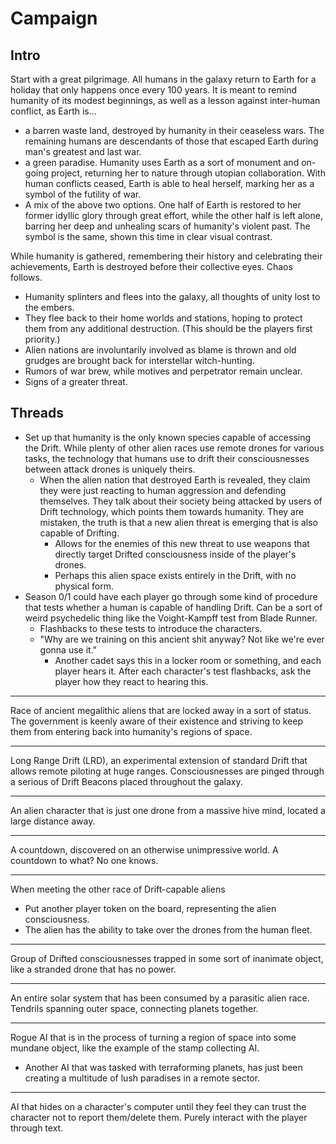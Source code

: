 # Campaign

## Intro

Start with a great pilgrimage. All humans in the galaxy return to Earth for a holiday that only happens once every 100 years. It is meant to remind humanity of its modest beginnings, as well as a lesson against inter-human conflict, as Earth is...

- a barren waste land, destroyed by humanity in their ceaseless wars. The remaining humans are descendants of those that escaped Earth during man's greatest and last war.
- a green paradise. Humanity uses Earth as a sort of monument and on-going project, returning her to nature through utopian collaboration. With human conflicts ceased, Earth is able to heal herself, marking her as a symbol of the futility of war.
- A mix of the above two options. One half of Earth is restored to her former idyllic glory through great effort, while the other half is left alone, barring her deep and unhealing scars of humanity's violent past. The symbol is the same, shown this time in clear visual contrast.

While humanity is gathered, remembering their history and celebrating their achievements, Earth is destroyed before their collective eyes. Chaos follows.

- Humanity splinters and flees into the galaxy, all thoughts of unity lost to the embers.
- They flee back to their home worlds and stations, hoping to protect them from any additional destruction. (This should be the players first priority.)
- Alien nations are involuntarily involved as blame is thrown and old grudges are brought back for interstellar witch-hunting.
- Rumors of war brew, while motives and perpetrator remain unclear.
- Signs of a greater threat.

## Threads

- Set up that humanity is the only known species capable of accessing the Drift. While plenty of other alien races use remote drones for various tasks, the technology that humans use to drift their consciousnesses between attack drones is uniquely theirs.
	- When the alien nation that destroyed Earth is revealed, they claim they were just reacting to human aggression and defending themselves. They talk about their society being attacked by users of Drift technology, which points them towards humanity. They are mistaken, the truth is that a new alien threat is emerging that is also capable of Drifting.
		- Allows for the enemies of this new threat to use weapons that directly target Drifted consciousness inside of the player's drones.
		- Perhaps this alien space exists entirely in the Drift, with no physical form.
- Season 0/1 could have each player go through some kind of procedure that tests whether a human is capable of handling Drift. Can be a sort of weird psychedelic thing like the Voight-Kampff test from Blade Runner.
	- Flashbacks to these tests to introduce the characters.
	- "Why are we training on this ancient shit anyway? Not like we're ever gonna use it."
		- Another cadet says this in a locker room or something, and each player hears it. After each character's test flashbacks, ask the player how they react to hearing this.

---

Race of ancient megalithic aliens that are locked away in a sort of status. The government is keenly aware of their existence and striving to keep them from entering back into humanity's regions of space.

---

Long Range Drift (LRD), an experimental extension of standard Drift that allows remote piloting at huge ranges. Consciousnesses are pinged through a serious of Drift Beacons placed throughout the galaxy.

---

An alien character that is just one drone from a massive hive mind, located a large distance away.

---

A countdown, discovered on an otherwise unimpressive world. A countdown to what? No one knows.

---

When meeting the other race of Drift-capable aliens

- Put another player token on the board, representing the alien consciousness.
- The alien has the ability to take over the drones from the human fleet.

--- 

Group of Drifted consciousnesses trapped in some sort of inanimate object, like a stranded drone that has no power.

---

An entire solar system that has been consumed by a parasitic alien race. Tendrils spanning outer space, connecting planets together.

---

Rogue AI that is in the process of turning a region of space into some mundane object, like the example of the stamp collecting AI.

- Another AI that was tasked with terraforming planets, has just been creating a multitude of lush paradises in a remote sector.

---

AI that hides on a character's computer until they feel they can trust the character not to report them/delete them. Purely interact with the player through text.

